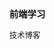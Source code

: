 <!--
 * @Author: sbd
 * @Date: 2022-02-21 11:12:46
 * @LastEditors: sbd
 * @LastEditTime: 2022-02-21 11:12:47
 * @Description: file content
-->
###  前端学习
技术博客

